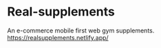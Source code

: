 # Real-supplements
An e-commerce mobile first web gym supplements.
https://realsupplements.netlify.app/

